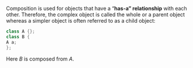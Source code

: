 Composition is used for objects that have a “**has-a” relationship** with each other. Therefore, the complex object is called the whole or a parent object whereas a simpler object is often referred to as a child object:
```c++
class A {};
class B {
A a;
};
```
Here *B* is composed from *A*.
